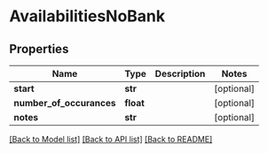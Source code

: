 # AvailabilitiesNoBank

## Properties
Name | Type | Description | Notes
------------ | ------------- | ------------- | -------------
**start** | **str** |  | [optional] 
**number_of_occurances** | **float** |  | [optional] 
**notes** | **str** |  | [optional] 

[[Back to Model list]](../README.md#documentation-for-models) [[Back to API list]](../README.md#documentation-for-api-endpoints) [[Back to README]](../README.md)



